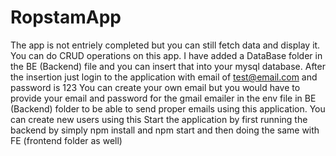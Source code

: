 ﻿# RopstamApp

 The app is not entriely completed but you can still fetch data and display it.
 You can do CRUD operations on this app.
 I have added a DataBase folder in the BE (Backend) file and you can insert that into your mysql database.
 After the insertion just login to the application with email of test@email.com and password is 123
 You can create your own email but you would have to provide your email and password for the gmail emailer  in the env file in BE (Backend) folder to be able to send     proper emails using this application. You can create new users using this 
 Start the application by first running the backend by simply npm install and npm start and then doing the same with FE (frontend folder as well)
